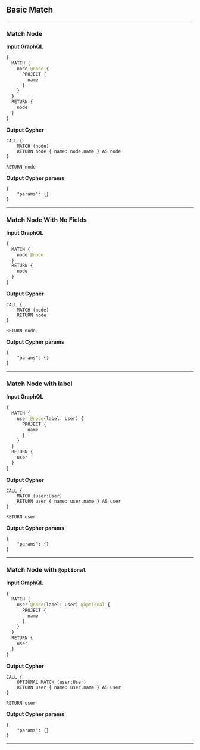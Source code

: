 ## Basic Match

---

### Match Node

**Input GraphQL**

```graphql
{
  MATCH {
    node @node {
      PROJECT {
        name
      }
    }
  }
  RETURN {
    node
  }
}
```

**Output Cypher**

```cypher
CALL {
    MATCH (node)
    RETURN node { name: node.name } AS node
}

RETURN node
```

**Output Cypher params**

```params
{
    "params": {}
}
```

---

### Match Node With No Fields

**Input GraphQL**

```graphql
{
  MATCH {
    node @node
  }
  RETURN {
    node
  }
}
```

**Output Cypher**

```cypher
CALL {
    MATCH (node)
    RETURN node
}

RETURN node
```

**Output Cypher params**

```params
{
    "params": {}
}
```

---

### Match Node with label

**Input GraphQL**

```graphql
{
  MATCH {
    user @node(label: User) {
      PROJECT {
        name
      }
    }
  }
  RETURN {
    user
  }
}
```

**Output Cypher**

```cypher
CALL {
    MATCH (user:User)
    RETURN user { name: user.name } AS user
}

RETURN user
```

**Output Cypher params**

```params
{
    "params": {}
}
```

---

### Match Node with `@optional`

**Input GraphQL**

```graphql
{
  MATCH {
    user @node(label: User) @optional {
      PROJECT {
        name
      }
    }
  }
  RETURN {
    user
  }
}
```

**Output Cypher**

```cypher
CALL {
    OPTIONAL MATCH (user:User)
    RETURN user { name: user.name } AS user
}

RETURN user
```

**Output Cypher params**

```params
{
    "params": {}
}
```

---
